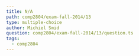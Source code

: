 ```yaml
---
title: N/A
path: comp2804/exam-fall-2014/13
type: multiple-choice
author: Michiel Smid
question: comp2804/exam-fall-2014/13/question.ts
tags:
  - comp2804
---
```

